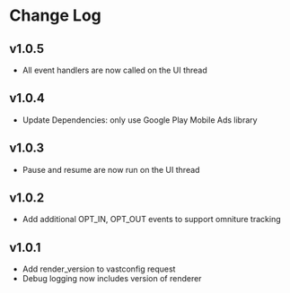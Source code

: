 Change Log
==========

## v1.0.5

- All event handlers are now called on the UI thread

## v1.0.4

- Update Dependencies: only use Google Play Mobile Ads library


## v1.0.3

- Pause and resume are now run on the UI thread

## v1.0.2

- Add additional OPT_IN, OPT_OUT events to support omniture tracking


## v1.0.1

- Add render_version to vastconfig request
- Debug logging now includes version of renderer

